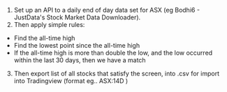 1. Set up an API to a daily end of day data set for ASX (eg Bodhi6 - JustData's Stock Market Data Downloader). 
2. Then apply simple rules:
- Find the all-time high
- Find the lowest point since the all-time high
- If the all-time high is more than double the low, and the low occurred within the last 30 days, then we have a match
3. Then export list of all stocks that satisfy the screen, into .csv for import into Tradingview 
(format eg.. 
ASX:14D
)